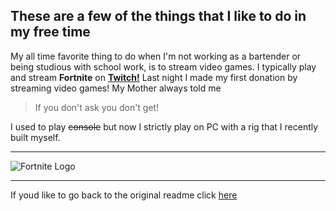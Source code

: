 ## These are a few of the things that I like to do in my free time

My all time favorite thing to do when I'm not working as a bartender or being studious with school work, is to stream video games. I typically play and stream **Fortnite** on **[Twitch!](https://www.twitch.tv/aVisoko)** Last night I made my first donation by streaming video games! My Mother always told me
> If you don't ask you don't get!

I used to play ~~console~~ but now I strictly play on PC with a rig that I recently built myself. 
***
![Fortnite Logo](https://www.picclickimg.com/d/l400/pict/183093036775_/Fortnite-Logo-Vinyl-Stickers-Pick-Colour.jpg)
___















If youd like to go back to the original readme click [here](https://github.com/aVisoko/MarkdownChallenge/blob/master/README.md)
